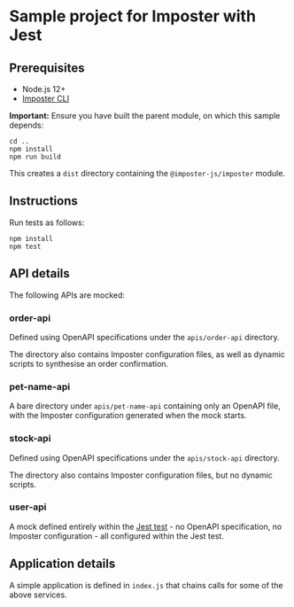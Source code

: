 Sample project for Imposter with Jest
=====================================

## Prerequisites

- Node.js 12+
- [Imposter CLI](https://github.com/gatehill/imposter-cli)

**Important:** Ensure you have built the parent module, on which this sample depends:
```
cd ..
npm install
npm run build
```

This creates a `dist` directory containing the `@imposter-js/imposter` module.

## Instructions

Run tests as follows:

	npm install
    npm test

## API details

The following APIs are mocked:

### order-api

Defined using OpenAPI specifications under the `apis/order-api` directory.

The directory also contains Imposter configuration files, as well as dynamic scripts to synthesise an order confirmation.

### pet-name-api

A bare directory under `apis/pet-name-api` containing only an OpenAPI file, with the Imposter configuration generated when the mock starts.

### stock-api

Defined using OpenAPI specifications under the `apis/stock-api` directory.

The directory also contains Imposter configuration files, but no dynamic scripts.

### user-api

A mock defined entirely within the [Jest test](./src/users.test.js) - no OpenAPI specification, no Imposter configuration - all configured within the Jest test.

## Application details

A simple application is defined in `index.js` that chains calls for some of the above services.
